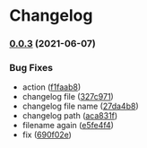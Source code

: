 # Changelog

### [0.0.3](https://www.github.com/atreya2011/grpc-postgres-crud/compare/v0.0.2...v0.0.3) (2021-06-07)


### Bug Fixes

* action ([f1faab8](https://www.github.com/atreya2011/grpc-postgres-crud/commit/f1faab8418d57ed3a6808e91256132342ed24728))
* changelog file ([327c971](https://www.github.com/atreya2011/grpc-postgres-crud/commit/327c9715b89c5eb0df90e7b079fa1827e8accb72))
* changelog file name ([27da4b8](https://www.github.com/atreya2011/grpc-postgres-crud/commit/27da4b8fb6e318b7dfd1ab13cb893ec1c6cf04ea))
* changelog path ([aca831f](https://www.github.com/atreya2011/grpc-postgres-crud/commit/aca831fbb62d90cecca4a85fe70079ed00b072af))
* filename again ([e5fe4f4](https://www.github.com/atreya2011/grpc-postgres-crud/commit/e5fe4f48df40813b0327c0fee89ebad271dd2168))
* fix ([690f02e](https://www.github.com/atreya2011/grpc-postgres-crud/commit/690f02ed1044c2b2e958e62df44570a35580024b))
